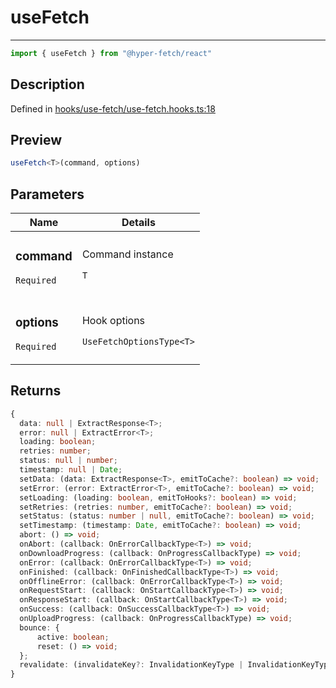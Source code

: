 

# useFetch

<div class="api-docs__separator" data-reactroot="">

---

</div><div class="api-docs__import" data-reactroot="">

```ts
import { useFetch } from "@hyper-fetch/react"
```

</div><div class="api-docs__section">

## Description

</div><div class="api-docs__description"><span class="api-docs__do-not-parse">



</span></div><p class="api-docs__definition">

Defined in [hooks/use-fetch/use-fetch.hooks.ts:18](https://github.com/BetterTyped/hyper-fetch/blob/9cf1f580/packages/react/src/hooks/use-fetch/use-fetch.hooks.ts#L18)

</p><div class="api-docs__section">

## Preview

</div><div class="api-docs__preview fn">

```ts
useFetch<T>(command, options)
```

</div><div class="api-docs__section">

## Parameters

</div><div class="api-docs__parameters"><table><thead><tr><th>Name</th><th>Details</th></tr></thead><tbody><tr param-data="command"><td class="api-docs__param-name required">

### command 

`Required`

</td><td class="api-docs__param-type">

Command instance

`T`

</td></tr><tr param-data="options"><td class="api-docs__param-name required">

### options 

`Required`

</td><td class="api-docs__param-type">

Hook options

`UseFetchOptionsType<T>`

</td></tr></tbody></table></div><div class="api-docs__section">

## Returns

</div><div class="api-docs__returns">

```ts
{
  data: null | ExtractResponse<T>;
  error: null | ExtractError<T>;
  loading: boolean;
  retries: number;
  status: null | number;
  timestamp: null | Date;
  setData: (data: ExtractResponse<T>, emitToCache?: boolean) => void;
  setError: (error: ExtractError<T>, emitToCache?: boolean) => void;
  setLoading: (loading: boolean, emitToHooks?: boolean) => void;
  setRetries: (retries: number, emitToCache?: boolean) => void;
  setStatus: (status: number | null, emitToCache?: boolean) => void;
  setTimestamp: (timestamp: Date, emitToCache?: boolean) => void;
  abort: () => void;
  onAbort: (callback: OnErrorCallbackType<T>) => void;
  onDownloadProgress: (callback: OnProgressCallbackType) => void;
  onError: (callback: OnErrorCallbackType<T>) => void;
  onFinished: (callback: OnFinishedCallbackType<T>) => void;
  onOfflineError: (callback: OnErrorCallbackType<T>) => void;
  onRequestStart: (callback: OnStartCallbackType<T>) => void;
  onResponseStart: (callback: OnStartCallbackType<T>) => void;
  onSuccess: (callback: OnSuccessCallbackType<T>) => void;
  onUploadProgress: (callback: OnProgressCallbackType) => void;
  bounce: {
      active: boolean;
      reset: () => void;
  };
  revalidate: (invalidateKey?: InvalidationKeyType | InvalidationKeyType[]) => void;
}
```

</div>
